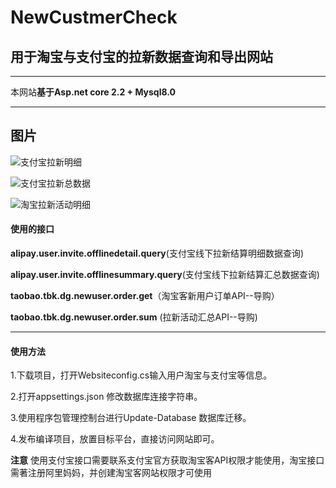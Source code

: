 # NewCustmerCheck
## 用于淘宝与支付宝的拉新数据查询和导出网站

---

本网站**基于Asp.net core 2.2 + Mysql8.0**

---

## 图片

![支付宝拉新明细](https://github.com/simplerjiang/NewCustmerCheck/blob/master/NewCustomerCheck/Image/AlipayDetail.png)

![支付宝拉新总数据](https://github.com/simplerjiang/NewCustmerCheck/blob/master/NewCustomerCheck/Image/AlipaySum.png)

![淘宝拉新活动明细](https://github.com/simplerjiang/NewCustmerCheck/blob/master/NewCustomerCheck/Image/TaoBaodetail.png)

#### 使用的接口

**alipay.user.invite.offlinedetail.query**(支付宝线下拉新结算明细数据查询)

**alipay.user.invite.offlinesummary.query**(支付宝线下拉新结算汇总数据查询)

**taobao.tbk.dg.newuser.order.get**（淘宝客新用户订单API--导购）

**taobao.tbk.dg.newuser.order.sum** (拉新活动汇总API--导购)

---

#### 使用方法

1.下载项目，打开Websiteconfig.cs输入用户淘宝与支付宝等信息。

2.打开appsettings.json 修改数据库连接字符串。

3.使用程序包管理控制台进行Update-Database 数据库迁移。

4.发布编译项目，放置目标平台，直接访问网站即可。

**注意** 使用支付宝接口需要联系支付宝官方获取淘宝客API权限才能使用，淘宝接口需著注册阿里妈妈，并创建淘宝客网站权限才可使用

